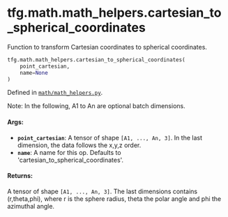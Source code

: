 <div itemscope itemtype="http://developers.google.com/ReferenceObject">
<meta itemprop="name" content="tfg.math.math_helpers.cartesian_to_spherical_coordinates" />
<meta itemprop="path" content="Stable" />
</div>

# tfg.math.math_helpers.cartesian_to_spherical_coordinates

Function to transform Cartesian coordinates to spherical coordinates.

``` python
tfg.math.math_helpers.cartesian_to_spherical_coordinates(
    point_cartesian,
    name=None
)
```



Defined in [`math/math_helpers.py`](https://github.com/tensorflow/agents/tree/master/tensorflow_graphics/math/math_helpers.py).

<!-- Placeholder for "Used in" -->

Note:
  In the following, A1 to An are optional batch dimensions.

#### Args:

* <b>`point_cartesian`</b>: A tensor of shape `[A1, ..., An, 3]`. In the last
    dimension, the data follows the x,y,z order.
* <b>`name`</b>: A name for this op. Defaults to 'cartesian_to_spherical_coordinates'.


#### Returns:

A tensor of shape `[A1, ..., An, 3]`. The last dimensions contains
(r,theta,phi), where r is the sphere radius, theta the polar angle and phi
the azimuthal angle.